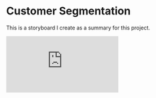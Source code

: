 # Customer Segmentation

This is a storyboard I create as a summary for this project.

![data_story.png](https://github.com/esther119/Customer_Segmentation/blob/main/data%20story.pdf)
